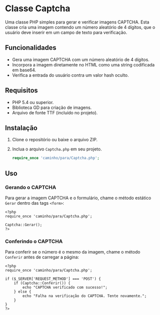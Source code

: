 # Classe Captcha

Uma classe PHP simples para gerar e verificar imagens CAPTCHA. Esta classe cria uma imagem contendo um número aleatório de 4 dígitos, que o usuário deve inserir em um campo de texto para verificação.

## Funcionalidades

- Gera uma imagem CAPTCHA com um número aleatório de 4 dígitos.
- Incorpora a imagem diretamente no HTML como uma string codificada em base64.
- Verifica a entrada do usuário contra um valor hash oculto.

## Requisitos

- PHP 5.4 ou superior.
- Biblioteca GD para criação de imagens.
- Arquivo de fonte TTF (incluído no projeto).

## Instalação

1. Clone o repositório ou baixe o arquivo ZIP.
2. Inclua o arquivo `Captcha.php` em seu projeto.

    ```php
    require_once 'caminho/para/Captcha.php';
    ```

## Uso

### Gerando o CAPTCHA

Para gerar a imagem CAPTCHA e o formulário, chame o método estático `Gerar` dentro das tags `<form>`:

    <?php
    require_once 'caminho/para/Captcha.php';

    Captcha::Gerar();
    ?>

### Conferindo o CAPTCHA

Para conferir se o número é o mesmo da imagem, chame o método `Conferir` antes de carregar a página:

    <?php
    require_once 'caminho/para/Captcha.php';

    if ($_SERVER['REQUEST_METHOD'] === 'POST') {
        if (Captcha::Conferir()) {
            echo "CAPTCHA verificado com sucesso!";
        } else {
            echo "Falha na verificação do CAPTCHA. Tente novamente.";
        }
    }
    ?>